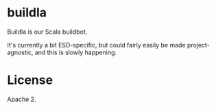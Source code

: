 buildla
=======

Buildla is our Scala buildbot.

It's currently a bit ESD-specific, but could fairly easily be made
project-agnostic, and this is slowly happening.

License
=======

Apache 2.

